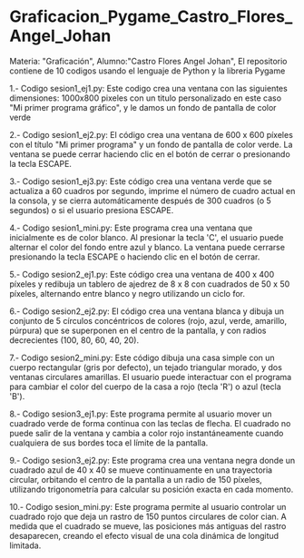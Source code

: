 # Graficacion_Pygame_Castro_Flores_Angel_Johan
Materia: "Graficación", Alumno:"Castro Flores Angel Johan", 
El repositorio contiene de 10 codigos usando el lenguaje de Python y la libreria Pygame 

1.- Codigo sesion1_ej1.py: Este codigo crea una ventana con las siguientes dimensiones: 1000x800 pixeles con un titulo personalizado en este caso "Mi primer programa gráfico", y le damos un fondo de pantalla de color verde

2.- Codigo sesion1_ej2.py: El código crea una ventana de 600 x 600 píxeles con el título "Mi primer programa" y un fondo de pantalla de color verde. La ventana se puede cerrar haciendo clic en el botón de cerrar o presionando la tecla ESCAPE.

3.- Codigo sesion1_ej3.py: Este código crea una ventana verde que se actualiza a 60 cuadros por segundo, imprime el número de cuadro actual en la consola, y se cierra automáticamente después de 300 cuadros (o 5 segundos) o si el usuario presiona ESCAPE.

4.- Codigo sesion1_mini.py: Este programa crea una ventana que inicialmente es de color blanco. Al presionar la tecla 'C', el usuario puede alternar el color del fondo entre azul y blanco. La ventana puede cerrarse presionando la tecla ESCAPE o haciendo clic en el botón de cerrar.

5.- Codigo sesion2_ej1.py:  Este código crea una ventana de 400 x 400 píxeles y redibuja un tablero de ajedrez de 8 x 8 con cuadrados de 50 x 50 píxeles, alternando entre blanco y negro utilizando un ciclo for.

6.- Codigo sesion2_ej2.py: El código crea una ventana blanca y dibuja un conjunto de 5 círculos concéntricos de colores (rojo, azul, verde, amarillo, púrpura) que se superponen en el centro de la pantalla, y con radios decrecientes (100, 80, 60, 40, 20).

7.- Codigo sesion2_mini.py: Este código dibuja una casa simple con un cuerpo rectangular (gris por defecto), un tejado triangular morado, y dos ventanas circulares amarillas. El usuario puede interactuar con el programa para cambiar el color del cuerpo de la casa a rojo (tecla 'R') o azul (tecla 'B').

8.- Codigo sesion3_ej1.py: Este programa permite al usuario mover un cuadrado verde de forma continua con las teclas de flecha. El cuadrado no puede salir de la ventana y cambia a color rojo instantáneamente cuando cualquiera de sus bordes toca el límite de la pantalla.

9.- Codigo sesion3_ej2.py:  Este programa crea una ventana negra donde un cuadrado azul de 40 x 40 se mueve continuamente en una trayectoria circular, orbitando el centro de la pantalla a un radio de 150 píxeles, utilizando trigonometría para calcular su posición exacta en cada momento.

10.- Codigo sesion_mini.py: Este programa permite al usuario controlar un cuadrado rojo que deja un rastro de 150 puntos circulares de color cian. A medida que el cuadrado se mueve, las posiciones más antiguas del rastro desaparecen, creando el efecto visual de una cola dinámica de longitud limitada.
